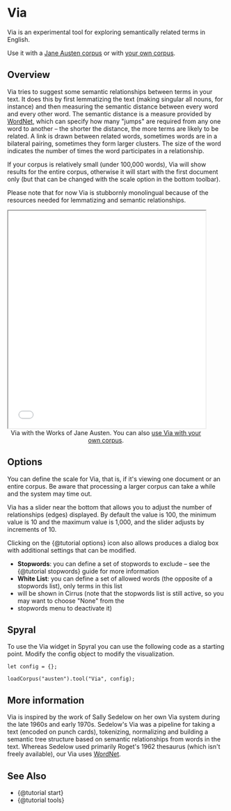 # Via

Via is an experimental tool for exploring semantically related terms in English.

Use it with a [Jane Austen corpus](../?view=Via&corpus=austen) or with [your own corpus](../?view=Via).

## Overview

Via tries to suggest some semantic relationships between terms in your text. It does this by first lemmatizing the text 
(making singular all nouns, for instance) and then measuring the semantic distance between every word and every other 
word. The semantic distance is a measure provided by [WordNet](https://wordnet.princeton.edu/), which can specify how many "jumps" are required 
from any one word to another – the shorter the distance, the more terms are likely to be related. A link is drawn 
between related words, sometimes words are in a bilateral pairing, sometimes they form larger clusters. The size of the 
word indicates the number of times the word participates in a relationship.

If your corpus is relatively small (under 100,000 words), Via will show results for the entire corpus, otherwise it will 
start with the first document only (but that can be changed with the scale option in the bottom toolbar).

Please note that for now Via is stubbornly monolingual because of the resources needed for lemmatizing and semantic 
relationships.

<iframe src="../tool/Via/?corpus=austen&subtitle=The+Works+of+Jane+Austen" style="width: 90%; height: 500px"></iframe>
<div style="width: 90%; text-align: center; margin-bottom: 1em;">Via with the Works of Jane Austen. You can also <a href="../?view=Via" target="_blank">use Via with your own corpus</a>.</div>

## Options

You can define the scale for Via, that is, if it's viewing one document or an entire corpus. Be aware that processing 
a larger corpus can take a while and the system may time out.

Via has a slider near the bottom that allows you to adjust the number of relationships (edges) displayed. By default 
the value is 100, the minimum value is 10 and the maximum value is 1,000, and the slider adjusts by increments of 10.

Clicking on the {@tutorial options} icon also allows produces a dialog box with additional settings that can be modified.

- **Stopwords**: you can define a set of stopwords to exclude – see the {@tutorial stopwords} guide for more information
- **White List**: you can define a set of allowed words (the opposite of a stopwords list), only terms in this list 
- will be shown in Cirrus (note that the stopwords list is still active, so you may want to choose "None" from the 
- stopwords menu to deactivate it)

## Spyral

To use the Via widget in Spyral you can use the following code as a starting point. Modify the config object to 
modify the visualization.

```
let config = {}; 

loadCorpus("austen").tool("Via", config);
```

## More information

Via is inspired by the work of Sally Sedelow on her own Via system during the late 1960s and early 1970s. Sedelow's Via 
was a pipeline for taking a text (encoded on punch cards), tokenizing, normalizing and building a semantic tree 
structure based on semantic relationships from words in the text. Whereas Sedelow used primarily Roget's 1962 thesaurus 
(which isn't freely available), our Via uses [WordNet](https://wordnet.princeton.edu/).

## See Also

- {@tutorial start}
- {@tutorial tools}
